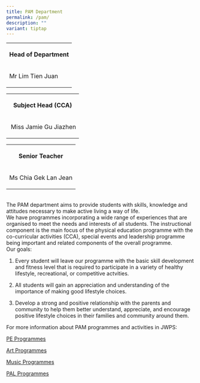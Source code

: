 ```yaml
---
title: PAM Department
permalink: /pam/
description: ""
variant: tiptap
---
```

<table style="minWidth: 25px">
<colgroup>
<col>
</colgroup>
<tbody>
<tr>
<th rowspan="1" colspan="1">
<p>Head of Department</p>
</th>
</tr>
<tr>
<td rowspan="1" colspan="1">
<p>Mr Lim Tien Juan</p>
</td>
</tr>
</tbody>
</table>
<p></p>
<p></p>
<table style="minWidth: 25px">
<colgroup>
<col>
</colgroup>
<tbody>
<tr>
<th rowspan="1" colspan="1">
<p>Subject Head (CCA)</p>
</th>
</tr>
<tr>
<td rowspan="1" colspan="1">
<p>&nbsp;Miss Jamie Gu Jiazhen</p>
</td>
</tr>
</tbody>
</table>
<table style="minWidth: 25px">
<colgroup>
<col>
</colgroup>
<tbody>
<tr>
<th rowspan="1" colspan="1">
<p>Senior Teacher</p>
</th>
</tr>
<tr>
<td rowspan="1" colspan="1">
<p>Ms Chia Gek Lan Jean</p>
</td>
</tr>
</tbody>
</table>
<p>
<br>The PAM department aims to provide students with skills, knowledge and
attitudes necessary to make active living a way of life.
<br>We have programmes incorporating a wide range of experiences that are
organised to meet the needs and interests of all students. The instructional
component is the main focus of the physical education programme with the
co-curricular activities (CCA), special events and leadership programme
being important and related components of the overall programme.
<br>Our goals:
<br>
</p>
<ol data-tight="true" class="tight">
<li>
<p>Every student will leave our programme with the basic skill development
and fitness level that is required to participate in a variety of healthy
lifestyle, recreational, or competitive actvities.</p>
</li>
<li>
<p>All students will gain an appreciation and understanding of the importance
of making good lifestyle choices.</p>
</li>
<li>
<p>Develop a strong and positive relationship with the parents and community
to help them better understand, appreciate, and encourage positive lifestyle
choices in their families and community around them.
<br>
</p>
</li>
</ol>
<p>For more information about PAM programmes and activities in JWPS:</p>
<p><a href="/PEprog" rel="noopener noreferrer nofollow" target="_blank">PE Programmes</a>
</p>
<p><a href="/Artprog" rel="noopener noreferrer nofollow" target="_blank">Art Programmes</a>
</p>
<p><a href="/Musicprog" rel="noopener noreferrer nofollow" target="_blank">Music Programmes</a>
</p>
<p><a href="/PALprog" rel="noopener noreferrer nofollow" target="_blank">PAL Programmes</a>
</p>